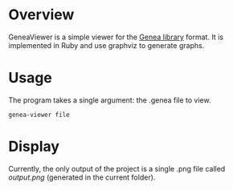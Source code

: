 # Overview
GeneaViewer is a simple viewer for the [Genea library](https://github.com/Hyrrmadr/Genea) format. It is implemented in Ruby and use graphviz to generate graphs.

# Usage

The program takes a single argument: the .genea file to view.

	genea-viewer file

# Display

Currently, the only output of the project is a single .png file called *output.png* (generated in the current folder).
